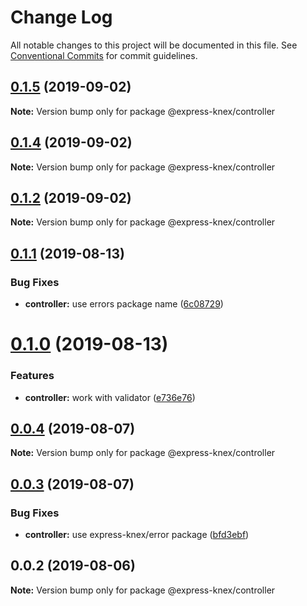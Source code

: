 # Change Log

All notable changes to this project will be documented in this file.
See [Conventional Commits](https://conventionalcommits.org) for commit guidelines.

## [0.1.5](https://github.com/express-knex/express-knex/tree/master/packages/controller/compare/@express-knex/controller@0.1.4...@express-knex/controller@0.1.5) (2019-09-02)

**Note:** Version bump only for package @express-knex/controller





## [0.1.4](https://github.com/express-knex/express-knex/tree/master/packages/controller/compare/@express-knex/controller@0.1.2...@express-knex/controller@0.1.4) (2019-09-02)

**Note:** Version bump only for package @express-knex/controller





## [0.1.2](https://github.com/express-knex/express-knex/tree/master/packages/controller/compare/@express-knex/controller@0.1.1...@express-knex/controller@0.1.2) (2019-09-02)

**Note:** Version bump only for package @express-knex/controller





## [0.1.1](https://github.com/express-knex/express-knex/tree/master/packages/controller/compare/@express-knex/controller@0.1.0...@express-knex/controller@0.1.1) (2019-08-13)


### Bug Fixes

* **controller:** use errors package name ([6c08729](https://github.com/express-knex/express-knex/tree/master/packages/controller/commit/6c08729))





# [0.1.0](https://github.com/express-knex/express-knex/tree/master/packages/controller/compare/@express-knex/controller@0.0.4...@express-knex/controller@0.1.0) (2019-08-13)


### Features

* **controller:** work with validator ([e736e76](https://github.com/express-knex/express-knex/tree/master/packages/controller/commit/e736e76))





## [0.0.4](https://github.com/express-knex/express-knex/tree/master/packages/controller/compare/@express-knex/controller@0.0.3...@express-knex/controller@0.0.4) (2019-08-07)

**Note:** Version bump only for package @express-knex/controller





## [0.0.3](https://github.com/express-knex/express-knex/tree/master/packages/controller/compare/@express-knex/controller@0.0.2...@express-knex/controller@0.0.3) (2019-08-07)


### Bug Fixes

* **controller:** use express-knex/error package ([bfd3ebf](https://github.com/express-knex/express-knex/tree/master/packages/controller/commit/bfd3ebf))





## 0.0.2 (2019-08-06)

**Note:** Version bump only for package @express-knex/controller
